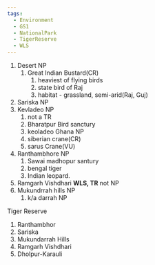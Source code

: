```yaml
---
tags:
  - Environment
  - GS1
  - NationalPark
  - TigerReserve
  - WLS
---
```

1. Desert NP
	1. Great Indian Bustard(CR)
		1. heaviest of flying birds
		2. state bird of Raj
		3. habitat - grassland, semi-arid(Raj, Guj)
2. Sariska NP
3. Kevladeo NP 
	1. not a TR
	2. Bharatpur Bird sanctury
	3. keoladeo Ghana NP
	4. siberian crane(CR)
	5. sarus Crane(VU)
4. Ranthambhore NP
	1. Sawai madhopur santury
	2. bengal tiger
	3. Indian leopard.
5. Ramgarh Vishdhari **WLS, TR** not NP
6. Mukundrrah hills NP
	1. k/a darrah NP

Tiger Reserve
1. Ranthambhor
2. Sariska
3. Mukundarrah Hills
4. Ramgarh Vishdhari
5. Dholpur-Karauli
